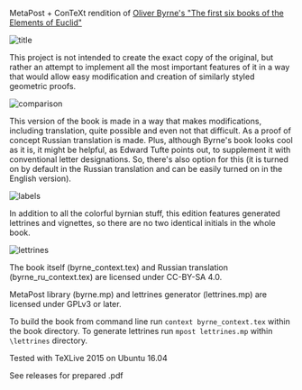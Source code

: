 MetaPost + ConTeXt rendition of [Oliver Byrne's "The first six books of the Elements of Euclid"](https://en.wikipedia.org/wiki/Oliver_Byrne_(mathematician)#Byrne.27s_Euclid)

![title](https://user-images.githubusercontent.com/7447349/41129584-737480dc-6abb-11e8-8f73-7b9a9afcb38a.png)

This project is not intended to create the exact copy of the original, but rather an attempt to implement all the most important features of it in a way that would allow easy modification and creation of similarly styled geometric proofs.

![comparison](https://user-images.githubusercontent.com/7447349/41129582-73108424-6abb-11e8-88db-bb9839fc17de.png)

This version of the book is made in a way that makes modifications, including translation, quite possible and even not that difficult. As a proof of concept Russian translation is made. Plus, although Byrne's book looks cool as it is, it might be helpful, as Edward Tufte points out, to supplement it with conventional letter designations. So, there's also option for this (it is turned on by default in the Russian translation and can be easily turned on in the English version).

![labels](https://user-images.githubusercontent.com/7447349/41129583-73391e52-6abb-11e8-85c3-aa3b3b5b1743.png)

In addition to all the colorful byrnian stuff, this edition features generated lettrines and vignettes, so there are no two identical initials in the whole book.

![lettrines](https://user-images.githubusercontent.com/7447349/41129581-72c673f2-6abb-11e8-9bcd-278ca23d35cf.png)

The book itself (byrne_context.tex) and Russian translation (byrne_ru_context.tex) are licensed under CC-BY-SA 4.0.

MetaPost library (byrne.mp) and lettrines generator (lettrines.mp) are licensed under GPLv3 or later.

To build the book from command line run `context byrne_context.tex` within the book directory. To generate lettrines run `mpost lettrines.mp` within `\lettrines` directory.

Tested with TeXLive 2015 on Ubuntu 16.04

See releases for prepared .pdf
